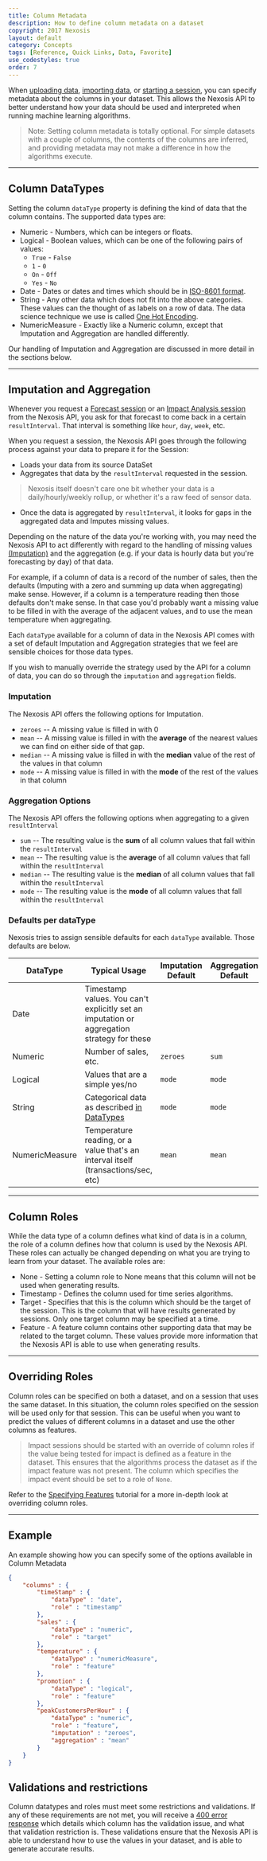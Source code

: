 ```yaml
---
title: Column Metadata
description: How to define column metadata on a dataset
copyright: 2017 Nexosis 
layout: default
category: Concepts
tags: [Reference, Quick Links, Data, Favorite]
use_codestyles: true
order: 7
---
```


When [uploading data](sendingdata), [importing data](importingdata), or [starting a session](session), you can specify metadata about the columns in your dataset.  This allows the Nexosis API to better understand how your data should be used and interpreted when running machine learning algorithms.

> Note: Setting column metadata is totally optional.  For simple datasets with a couple of columns, the contents of the columns are inferred, and providing metadata may not make a difference in how the algorithms execute.

----

## <a name="dataTypes">Column DataTypes</a>

Setting the column `dataType` property is defining the kind of data that the column contains.  The supported data types are:

- Numeric - Numbers, which can be integers or floats.
- Logical - Boolean values, which can be one of the following pairs of values:
    - `True` - `False`
    - `1` - `0`
    - `On` - `Off`
    - `Yes` - `No`
- Date - Dates or dates and times which should be in [ISO-8601 format](workingwithdates).
- String - Any other data which does not fit into the above categories.  These values can the thought of as labels on a row of data. The data science technique we use is called [One Hot Encoding](https://www.quora.com/What-is-one-hot-encoding-and-when-is-it-used-in-data-science).
- NumericMeasure - Exactly like a Numeric column, except that Imputation and Aggregation are handled differently.

Our handling of Imputation and Aggregation are discussed in more detail in the sections below.

----

## Imputation and Aggregation

Whenever you request a [Forecast session](forecast) or an [Impact Analysis session](impactanalysis) from the Nexosis API, you ask for that forecast to come back in a certain `resultInterval`.  That interval is something like `hour`, `day`, `week`, etc.

When you request a session, the Nexosis API goes through the following process against your data to prepare it for the Session:

- Loads your data from its source DataSet
- Aggregates that data by the `resultInterval` requested in the session.

> Nexosis itself doesn't care one bit whether your data is a daily/hourly/weekly rollup, or whether it's a raw feed of sensor data.

- Once the data is aggregated by `resultInterval`, it looks for gaps in the aggregated data and Imputes missing values.

Depending on the nature of the data you're working with, you may need the Nexosis API to act differently with regard to the handling of missing values [(Imputation)](https://en.wikipedia.org/wiki/Imputation_%28statistics%29) and the aggregation (e.g. if your data is hourly data but you're forecasting by day) of that data.

For example, if a column of data is a record of the number of sales, then the defaults (Imputing with a zero and summing up data when aggregating) make sense.  However, if a column is a temperature reading then those defaults don't make sense.  In that case you'd probably want a missing value to be filled in with the average of the adjacent values, and to use the mean temperature when aggregating.

Each `dataType` available for a column of data in the Nexosis API comes with a set of default Imputation and Aggregation strategies that we feel are sensible choices for those data types.

If you wish to manually override the strategy used by the API for a column of data, you can do so through the `imputation` and `aggregation` fields.

### Imputation

The Nexosis API offers the following options for Imputation.

- `zeroes` -- A missing value is filled in with 0
- `mean` -- A missing value is filled in with the **average** of the nearest values we can find on either side of that gap.
- `median` -- A missing value is filled in with the **median** value of the rest of the values in that column
- `mode` -- A missing value is filled in with the **mode** of the rest of the values in that column

### Aggregation Options

The Nexosis API offers the following options when aggregating to a given `resultInterval`

- `sum` -- The resulting value is the **sum** of all column values that fall within the `resultInterval`
- `mean` -- The resulting value is the **average** of all column values that fall within the `resultInterval`
- `median` -- The resulting value is the **median** of all column values that fall within the `resultInterval`
- `mode` -- The resulting value is the **mode** of all column values that fall within the `resultInterval`

### Defaults per dataType

Nexosis tries to assign sensible defaults for each `dataType` available.  Those defaults are below.

| DataType | Typical Usage | Imputation Default | Aggregation Default |
| -------- | ------------- | ------------------ | ------------------- |
| Date | Timestamp values.  You can't explicitly set an imputation or aggregation strategy for these | | |
| Numeric | Number of sales, etc. | `zeroes` | `sum` |
| Logical | Values that are a simple yes/no | `mode` | `mode` |
| String | Categorical data as described [in DataTypes](#dataTypes) | `mode` | `mode` |
| NumericMeasure | Temperature reading, or a value that's an interval itself (transactions/sec, etc) | `mean` | `mean` |

----

## Column Roles

While the data type of a column defines what kind of data is in a column, the role of a column defines how that column is used by the Nexosis API.  These roles can actually be changed depending on what you are trying to learn from your dataset.  The available roles are:

- None - Setting a column role to None means that this column will not be used when generating results.
- Timestamp - Defines the column used for time series algorithms.
- Target - Specifies that this is the column which should be the target of the session.  This is the column that will have results generated by sessions.  Only one target column may be specified at a time.
- Feature - A feature column contains other supporting data that may be related to the target column.  These values provide more information that the Nexosis API is able to use when generating results.

----

## Overriding Roles

Column roles can be specified on both a dataset, and on a session that uses the same dataset.  In this situation, the column roles specified on the session will be used only for that session.  This can be useful when you want to predict the values of different columns in a dataset and use the other columns as features.

> Impact sessions should be started with an override of column roles if the value being tested for impact is defined as a feature in the dataset.  This ensures that the algorithms process the dataset as if the impact feature was not present.  The column which specifies the impact event should be set to a role of `None`.

Refer to the [Specifying Features](specifyingfeatures) tutorial for a more in-depth look at overriding column roles.

----

## Example

An example showing how you can specify some of the options available in Column Metadata

``` json
{
    "columns" : {
        "timeStamp" : {
            "dataType" : "date",
            "role" : "timestamp"
        },
        "sales" : {
            "dataType" : "numeric",
            "role" : "target"
        },
        "temperature" : {
            "dataType" : "numericMeasure",
            "role" : "feature"
        },
        "promotion" : {
            "dataType" : "logical",
            "role" : "feature"
        },
        "peakCustomersPerHour" : {
            "dataType" : "numeric",
            "role" : "feature",
            "imputation" : "zeroes",
            "aggregation" : "mean"
        }
    }
}
```

## Validations and restrictions

Column datatypes and roles must meet some restrictions and validations.  If any of these requirements are not met, you will receive a [400 error response](errorcodes) which details which column has the validation issue, and what that validation restriction is.  These validations ensure that the Nexosis API is able to understand how to use the values in your dataset, and is able to generate accurate results.
